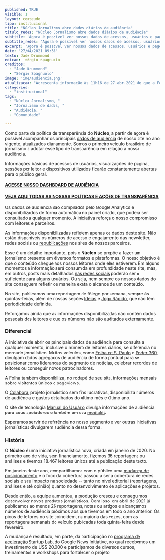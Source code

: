 ```yaml
---
published: TRUE
visible: 1
layout: conteudo
tipo: institucional
title: "Núcleo Jornalismo abre dados diários de audiência"
titulo_redes: "Núcleo Jornalismo abre dados diários de audiência"
subtitle: 'Agora é possível ver nossos dados de acessos, usuários e pageviews atualizados diariamente'
subtitle_redes: 'Agora é possível ver nossos dados de acessos, usuários e pageviews atualizados diariamente'
excerpt: 'Agora é possível ver nossos dados de acessos, usuários e pageviews atualizados diariamente'
date: "27/04/2021 09:38"
texto: Jade Drummond
edicao:  Sérgio Spagnuolo
creditos:  
  - "Jade Drummond"
  - "Sérgio Spagnuolo"
image: 'img/audiencia.png'
atualizacao: "Acrescenta informação às 11h16 de 27.abr.2021 de que a Folha de S.Paulo mantém no rodapé de seu site informações mensais sobre visitantes únicos e pageviews. Atualiza às 12h36 de 27.abr.2021 com dados do Manual do Usuário."
categories:
  - "institucional"
tags:
  - "Núcleo Jornalismo, "
  - "Jornalismo de dados, "
  - "Audiência, "
  - "Comunidade"

---
```


Como parte da política de transparência do **Núcleo**, a partir de agora é possível acompanhar os principais [dados de audiência](https://nucleo.jor.br/audiencia) de nosso site no ano vigente, atualizados diariamente. Somos o primeiro veículo brasileiro de jornalismo a adotar esse tipo de transparência em relação à nossa audiência.

Informações básicas de acessos de usuários, visualizações de página, sessões por leitor e dispositivos utilizados ficarão constantemente abertas para o público geral. 

#### [ACESSE NOSSO DASHBOARD DE AUDIÊNCIA](https://nucleo.jor.br/audiencia)

#### [VEJA AQUI TODAS AS NOSSAS POLÍTICAS E AÇÕES DE TRANSPARÊNCIA](https://nucleo.jor.br/transparencia)

Os dados de audiência são compilados pelo Google Analytics e disponibilizados de forma automática no painel criado, que poderá ser consultado a qualquer momento. A iniciativa reforça o nosso compromisso com leitores e parceiros.

As informações disponibilizadas refletem apenas os dados deste site. Não estão disponíveis os números de acesso e engajamento das newsletter, redes sociais ou [republicações](https://nucleo.jor.br/republique) nos sites de nossos parceiros.

Esse é um detalhe importante, pois o **Núcleo** se propõe a fazer um jornalismo presente em diversos formatos e plataformas. O nosso objetivo é que o conteúdo chegue aos nossos leitores onde eles estiverem. Em alguns momentos a informação será consumida em profundidade neste site, mas, em outros, posts mais detalhados [nas redes sociais](https://twitter.com/nucleojor/status/1369993196382601226?s=20) poderão ser o suficiente para alguns usuários. Ou seja, nem sempre os nossos dados do site conseguem refletir de maneira exata o alcance de um conteúdo.

No site, publicamos uma reportagem de fôlego por semana, sempre às quintas-feiras, além de nossas seções [Ideias](https://nucleo.jor.br/ideias/) e [Jogo Rápido](https://nucleo.jor.br/curtas/), que não têm periodicidade definida.

Reforçamos ainda que as informações disponibilizadas não contém dados pessoais dos leitores e que os números não são auditados externamente.

### Diferencial

A iniciativa de abrir os principais dados de audiência para consulta a qualquer momento, inclusive o número de leitores diários, se diferencia no mercado jornalístico. Muitos veículos, como [Folha de S. Paulo](https://www1.folha.uol.com.br/poder/2021/04/dados-de-audiencia-do-1o-trimestre-reafirmam-lideranca-da-folha.shtml?origin=folha) e [Poder 360](https://www.poder360.com.br/institucional-poder360/poder360-consolida-audiencia-e-bate-novo-recorde-de-acessos-em-abril/), divulgam dados agregados de audiência de forma pontual para se posicionar como lideranças do segmento de notícias, celebrar recordes de leitores ou conseguir novos patrocinadores.

A Folha também disponibiliza, no rodapé de seu site, informações mensais sobre visitantes únicos e pageviews.

O [Colabora](https://projetocolabora.com.br/nossos-numeros/), projeto jornalístico sem fins lucrativos, disponibiliza números de audiência e gastos detalhados do último mês e último ano.

O site de tecnologia [Manual do Usuário](https://manualdousuario.net/) divulga informações de audiência para seus apoiadores e também em seu [mediakit](https://manualdousuario.net/anuncie/).

Esperamos servir de referência no nosso segmento e ver outras iniciativas jornalísticas divulgarem audiência dessa forma.

### História

O **Núcleo** é uma iniciativa jornalística nova, criada em janeiro de 2020. No primeiro ano de vida, sem financiamento, fizemos 36 reportagens ou análises e tivemos 18.467 leitores únicos até a publicação deste texto.

Em janeiro deste ano, compartilhamos com o público uma [mudança de posicionamento](https://nucleo.jor.br/institucional/2021-01-15-nucleo-reposicionamento-tech) e o foco da cobertura passou a ser a cobertura de redes sociais e seu impacto na sociedade -- tanto no nível editorial (reportagens, análises e até opinião) quanto no desenvolvimento de aplicações e projetos.

Desde então, a equipe aumentou, a produção cresceu e conseguimos desenvolver novos produtos jornalísticos. Com isso, em abril de 2021 já publicamos ao menos 26 reportagens, notas ou artigos e alcançamos números de audiência próximos aos que tivemos em todo o ano anterior. Os picos de leitores no site coincidem, na maioria das vezes, com as reportagens semanais do veículo publicadas toda quinta-feira desde fevereiro.

A mudança é resultado, em parte, da participação no [programa de aceleração](https://nucleo.jor.br/institucional/2020-10-29-anuncio-nucleo-google) Startup Lab, do Google News Initiative, no qual recebemos um investimento de US$ 20.000 e participamos de diversos cursos, treinamentos e workshops para fortalecer o projeto.
